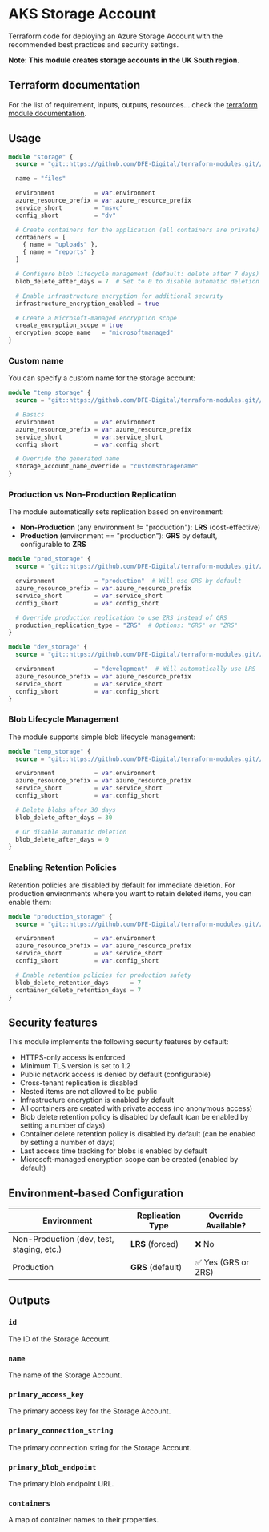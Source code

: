 # AKS Storage Account

Terraform code for deploying an Azure Storage Account with the recommended best practices and security settings.

**Note: This module creates storage accounts in the UK South region.**

## Terraform documentation

For the list of requirement, inputs, outputs, resources... check the [terraform module documentation](tfdocs.md).

## Usage

```terraform
module "storage" {
  source = "git::https://github.com/DFE-Digital/terraform-modules.git//aks/storage_account?ref=stable"

  name = "files"

  environment           = var.environment
  azure_resource_prefix = var.azure_resource_prefix
  service_short         = "msvc"
  config_short          = "dv"

  # Create containers for the application (all containers are private)
  containers = [
    { name = "uploads" },
    { name = "reports" }
  ]

  # Configure blob lifecycle management (default: delete after 7 days)
  blob_delete_after_days = 7  # Set to 0 to disable automatic deletion

  # Enable infrastructure encryption for additional security
  infrastructure_encryption_enabled = true

  # Create a Microsoft-managed encryption scope
  create_encryption_scope = true
  encryption_scope_name   = "microsoftmanaged"
}
```

### Custom name

You can specify a custom name for the storage account:

```terraform
module "temp_storage" {
  source = "git::https://github.com/DFE-Digital/terraform-modules.git//aks/storage_account?ref=stable"

  # Basics
  environment           = var.environment
  azure_resource_prefix = var.azure_resource_prefix
  service_short         = var.service_short
  config_short          = var.config_short

  # Override the generated name
  storage_account_name_override = "customstoragename"
}
```

### Production vs Non-Production Replication

The module automatically sets replication based on environment:

- **Non-Production** (any environment != "production"): **LRS** (cost-effective)
- **Production** (environment == "production"): **GRS** by default, configurable to **ZRS**

```terraform
module "prod_storage" {
  source = "git::https://github.com/DFE-Digital/terraform-modules.git//aks/storage_account?ref=stable"

  environment           = "production"  # Will use GRS by default
  azure_resource_prefix = var.azure_resource_prefix
  service_short         = var.service_short
  config_short          = var.config_short

  # Override production replication to use ZRS instead of GRS
  production_replication_type = "ZRS"  # Options: "GRS" or "ZRS"
}

module "dev_storage" {
  source = "git::https://github.com/DFE-Digital/terraform-modules.git//aks/storage_account?ref=stable"

  environment           = "development"  # Will automatically use LRS
  azure_resource_prefix = var.azure_resource_prefix
  service_short         = var.service_short
  config_short          = var.config_short
}
```

### Blob Lifecycle Management

The module supports simple blob lifecycle management:

```terraform
module "temp_storage" {
  source = "git::https://github.com/DFE-Digital/terraform-modules.git//aks/storage_account?ref=stable"

  environment           = var.environment
  azure_resource_prefix = var.azure_resource_prefix
  service_short         = var.service_short
  config_short          = var.config_short

  # Delete blobs after 30 days
  blob_delete_after_days = 30

  # Or disable automatic deletion
  blob_delete_after_days = 0
}
```

### Enabling Retention Policies

Retention policies are disabled by default for immediate deletion. For production environments where you want to retain deleted items, you can enable them:

```terraform
module "production_storage" {
  source = "git::https://github.com/DFE-Digital/terraform-modules.git//aks/storage_account?ref=stable"

  environment           = var.environment
  azure_resource_prefix = var.azure_resource_prefix
  service_short         = var.service_short
  config_short          = var.config_short

  # Enable retention policies for production safety
  blob_delete_retention_days      = 7
  container_delete_retention_days = 7
}
```

## Security features

This module implements the following security features by default:

- HTTPS-only access is enforced
- Minimum TLS version is set to 1.2
- Public network access is denied by default (configurable)
- Cross-tenant replication is disabled
- Nested items are not allowed to be public
- Infrastructure encryption is enabled by default
- All containers are created with private access (no anonymous access)
- Blob delete retention policy is disabled by default (can be enabled by setting a number of days)
- Container delete retention policy is disabled by default (can be enabled by setting a number of days)
- Last access time tracking for blobs is enabled by default
- Microsoft-managed encryption scope can be created (enabled by default)

## Environment-based Configuration

| Environment                               | Replication Type  | Override Available? |
| ----------------------------------------- | ----------------- | ------------------- |
| Non-Production (dev, test, staging, etc.) | **LRS** (forced)  | ❌ No               |
| Production                                | **GRS** (default) | ✅ Yes (GRS or ZRS) |

## Outputs

### `id`

The ID of the Storage Account.

### `name`

The name of the Storage Account.

### `primary_access_key`

The primary access key for the Storage Account.

### `primary_connection_string`

The primary connection string for the Storage Account.

### `primary_blob_endpoint`

The primary blob endpoint URL.

### `containers`

A map of container names to their properties.
